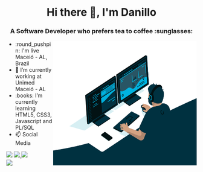 <h1 align="center"> Hi there 👋, I'm Danillo</h1>
<h3 align="center"> A Software Developer who prefers tea to coffee :sunglasses:</h3>

<img src="https://github.com/gurjeetsinghvirdee/gurjeetsinghvirdee/blob/main/src/Assets/vector.gif?raw=true" align="right" width="380" height="330">  
<div align="left">
  <ul>
    <li>:round_pushpin: I'm live Maceió - AL, Brazil</li>
    <li>🔭 I’m currently working at Unimed Maceió - AL</li>
    <li>:books: I’m currently learning HTML5, CSS3, Javascript and PL/SQL</li>
    <li>📫 Social Media</li>
  </ul>
  <div>
    <a href="https://api.whatsapp.com/send?l=pt_pt&phone=5582991690696" target='_blank'><img src='https://img.shields.io/badge/WhatsApp-25D366?style=for-the-badge&logo=whatsapp&logoColor=white'/></a> 
  <a href="https://www.instagram.com/danillo_victtor/" target='_blank'> 
    <img src='https://img.shields.io/badge/Instagram-E4405F?style=for-the-badge&logo=instagram&logoColor=white'/>
  </a>
  <a href="https://www.linkedin.com/in/danillo-victtor" target='_blank'> 
    <img src='https://img.shields.io/badge/LinkedIn-0077B5?style=for-the-badge&logo=linkedin&logoColor=white'/>
  </a>
  </div>  
</div>

<div align="left">
<a href="https://github-readme-stats.vercel.app/api/top-langs/?username=danilovictor2004&layout=compact&theme=midnight-purple">
  <img align="center" src="https://github-readme-stats.vercel.app/api/top-langs/?username=danilovictor2004&layout=compact&theme=midnight-purple" />
</a> 
</div>









